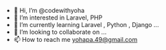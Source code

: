 - 👋 Hi, I’m @codewithyoha
- 👀 I’m interested in Laravel, PHP
- 🌱 I’m currently learning Laravel , Python , Django ...
- 💞️ I’m looking to collaborate on ...
- 📫 How to reach me yohapa.49@gmail.com

<!---
codewithyoha/codewithyoha is a ✨ special ✨ repository because its `README.md` (this file) appears on your GitHub profile.
You can click the Preview link to take a look at your changes.
--->
